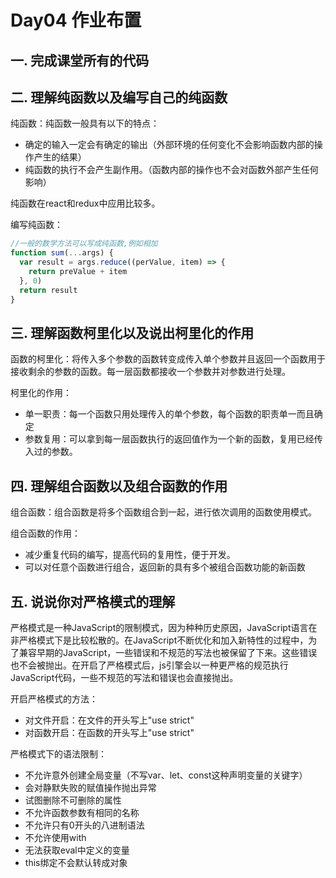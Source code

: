 # Day04 作业布置

## 一. 完成课堂所有的代码



## 二. 理解纯函数以及编写自己的纯函数

纯函数：纯函数一般具有以下的特点：

- 确定的输入一定会有确定的输出（外部环境的任何变化不会影响函数内部的操作产生的结果）
- 纯函数的执行不会产生副作用。（函数内部的操作也不会对函数外部产生任何影响）

纯函数在react和redux中应用比较多。

编写纯函数：

```javascript
//一般的数学方法可以写成纯函数,例如相加
function sum(...args) {
  var result = args.reduce((perValue, item) => {
    return preValue + item
  }, 0)
  return result
}
```

## 三. 理解函数柯里化以及说出柯里化的作用

函数的柯里化：将传入多个参数的函数转变成传入单个参数并且返回一个函数用于接收剩余的参数的函数。每一层函数都接收一个参数并对参数进行处理。

柯里化的作用：

- 单一职责：每一个函数只用处理传入的单个参数，每个函数的职责单一而且确定
- 参数复用：可以拿到每一层函数执行的返回值作为一个新的函数，复用已经传入过的参数。

## 四. 理解组合函数以及组合函数的作用

组合函数：组合函数是将多个函数组合到一起，进行依次调用的函数使用模式。

组合函数的作用：

- 减少重复代码的编写，提高代码的复用性，便于开发。
- 可以对任意个函数进行组合，返回新的具有多个被组合函数功能的新函数

## 五. 说说你对严格模式的理解

严格模式是一种JavaScript的限制模式，因为种种历史原因，JavaScript语言在非严格模式下是比较松散的。在JavaScript不断优化和加入新特性的过程中，为了兼容早期的JavaScript，一些错误和不规范的写法也被保留了下来。这些错误也不会被抛出。在开启了严格模式后，js引擎会以一种更严格的规范执行JavaScript代码，一些不规范的写法和错误也会直接抛出。

开启严格模式的方法：

- 对文件开启：在文件的开头写上"use strict"
- 对函数开启：在函数的开头写上"use strict"

严格模式下的语法限制：

- 不允许意外创建全局变量（不写var、let、const这种声明变量的关键字）
- 会对静默失败的赋值操作抛出异常
- 试图删除不可删除的属性
- 不允许函数参数有相同的名称
- 不允许只有0开头的八进制语法
- 不允许使用with
- 无法获取eval中定义的变量
- this绑定不会默认转成对象















